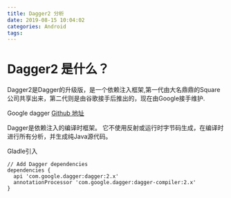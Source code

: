 ```yaml
---
title: Dagger2 分析
date: 2019-08-15 10:04:02
categories: Android
tags: 
---
```



# Dagger2 是什么？
Dagger2是Dagger的升级版，是一个依赖注入框架,第一代由大名鼎鼎的Square公司共享出来，第二代则是由谷歌接手后推出的，现在由Google接手维护.

Google dagger [Github 地址](https://github.com/google/dagger)

Dagger是依赖注入的编译时框架。 它不使用反射或运行时字节码生成，在编译时进行所有分析，并生成纯Java源代码。

Gladle引入
```
// Add Dagger dependencies
dependencies {
  api 'com.google.dagger:dagger:2.x'
  annotationProcessor 'com.google.dagger:dagger-compiler:2.x'
}
```